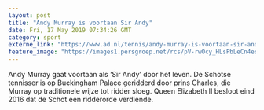 ```yaml
---
layout: post
title: "Andy Murray is voortaan Sir Andy"
date: Fri, 17 May 2019 07:34:26 GMT
category: sport
externe_link: "https://www.ad.nl/tennis/andy-murray-is-voortaan-sir-andy~aa7b93112/"
feature_image: "https://images1.persgroep.net/rcs/pV-rwOcy_HLsPbLeCn4esz-4-io/diocontent/148518497/_fitwidth/400/?appId=21791a8992982cd8da851550a453bd7f&quality=0.7"
---
```


Andy Murray gaat voortaan als ‘Sir Andy’ door het leven. De Schotse tennisser is op Buckingham Palace geridderd door prins Charles, die Murray op traditionele wijze tot ridder sloeg. Queen Elizabeth II besloot eind 2016 dat de Schot een ridderorde verdiende.
